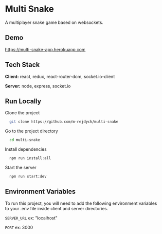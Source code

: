 # Multi Snake

A multiplayer snake game based on websockets.

## Demo

https://multi-snake-app.herokuapp.com

## Tech Stack

**Client:** react, redux, react-router-dom, socket.io-client

**Server:** node, express, socket.io

## Run Locally

Clone the project

```bash
  git clone https://github.com/m-rejdych/multi-snake
```

Go to the project directory

```bash
  cd multi-snake
```

Install dependencies

```bash
  npm run install:all
```

Start the server

```bash
  npm run start:dev
```

## Environment Variables

To run this project, you will need to add the following environment variables to your .env file inside client and server directories.

`SERVER_URL` ex: "localhost"

`PORT` ex: 3000
